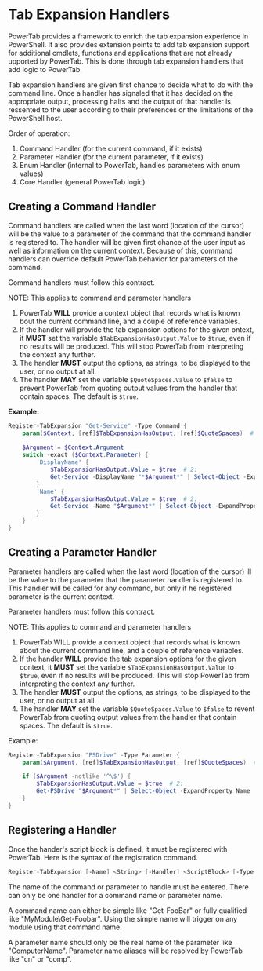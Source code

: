 # Tab Expansion Handlers

PowerTab provides a framework to enrich the tab expansion experience in PowerShell. It also provides extension points to add tab expansion support for additional cmdlets, functions and applications that are not already upported by PowerTab. This is done through tab expansion handlers that add logic to PowerTab.

Tab expansion handlers are given first chance to decide what to do with the command line. Once a handler has signaled that it has decided on the appropriate output, processing halts and the output of that handler is ressented to the user according to their preferences or the limitations of the PowerShell host.

Order of operation:
1. Command Handler (for the current command, if it exists)
1. Parameter Handler (for the current parameter, if it exists)
1. Enum Handler (internal to PowerTab, handles parameters with enum values)
1. Core Handler (general PowerTab logic)

## Creating a Command Handler

Command handlers are called when the last word (location of the cursor) will be the value to a parameter of the command that the command handler is registered to. The handler will be given first chance at the user input as well as information on the current context. Because of this, command handlers can override default PowerTab behavior for parameters of the command.

Command handlers must follow this contract.

NOTE: This applies to command and parameter handlers
1. PowerTab **WILL** provide a context object that records what is known bout the current command line, and a couple of reference variables.
1. If the handler will provide the tab expansion options for the given ontext, it **MUST** set the variable `$TabExpansionHasOutput.Value` to `$true`, even if no results will be produced. This will stop PowerTab from interpreting the context any further.
1. The handler **MUST** output the options, as strings, to be displayed to the user, or no output at all.
1. The handler **MAY** set the variable `$QuoteSpaces.Value` to `$false` to prevent PowerTab from quoting output values from the handler that contain spaces. The default is `$true`.

**Example:**
```PowerShell
Register-TabExpansion "Get-Service" -Type Command {
    param($Context, [ref]$TabExpansionHasOutput, [ref]$QuoteSpaces)  # 1:
 
    $Argument = $Context.Argument
    switch -exact ($Context.Parameter) {
        'DisplayName' {
            $TabExpansionHasOutput.Value = $true  # 2:
            Get-Service -DisplayName "*$Argument*" | Select-Object -ExpandProperty DisplayName  # 3:
        }
        'Name' {
            $TabExpansionHasOutput.Value = $true  # 2:
            Get-Service -Name "$Argument*" | Select-Object -ExpandProperty Name  # 3:
        }
    }
}
```

## Creating a Parameter Handler

Parameter handlers are called when the last word (location of the cursor) ill be the value to the parameter that the parameter handler is registered to. This handler will be called for any command, but only if he registered parameter is the current context.

Parameter handlers must follow this contract.

NOTE: This applies to command and parameter handlers
1. PowerTab WILL provide a context object that records what is known about the current command line, and a couple of reference variables.
1. If the handler **WILL** provide the tab expansion options for the given context, it **MUST** set the variable `$TabExpansionHasOutput.Value` to `$true`, even if no results will be produced. This will stop PowerTab from interpreting the context any further.
1. The handler **MUST** output the options, as strings, to be displayed to the user, or no output at all.
1. The handler **MAY** set the variable `$QuoteSpaces.Value` to `$false` to revent PowerTab from quoting output values from the handler that contain spaces. The default is `$true`.

Example:
```PowerShell
Register-TabExpansion "PSDrive" -Type Parameter {
    param($Argument, [ref]$TabExpansionHasOutput, [ref]$QuoteSpaces)  # 1:

    if ($Argument -notlike '^\$') {
        $TabExpansionHasOutput.Value = $true  # 2:
        Get-PSDrive "$Argument*" | Select-Object -ExpandProperty Name  # 3:
    }
}
```

## Registering a Handler

Once the hander's script block is defined, it must be registered with PowerTab. Here is the syntax of the registration command.

```PowerShell
Register-TabExpansion [-Name] <String> [-Handler] <ScriptBlock> [-Type <String>] [-Force]
```

The name of the command or parameter to handle must be entered. There can only be one handler for a command name or parameter name.

A command name can either be simple like "Get-FooBar" or fully qualified like "MyModule\Get-Foobar". Using the simple name will trigger on any module using that command name.

A parameter name should only be the real name of the parameter like "ComputerName". Parameter name aliases will be resolved by PowerTab like "cn" or "comp".